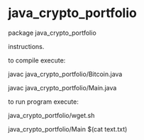 # java_crypto_portfolio
package java_crypto_portfolio

instructions.

to compile execute:

javac java_crypto_portfolio/Bitcoin.java

javac java_crypto_portfolio/Main.java

to run program execute:

java_crypto_portfolio/wget.sh

java_crypto_portfolio/Main $(cat text.txt)
